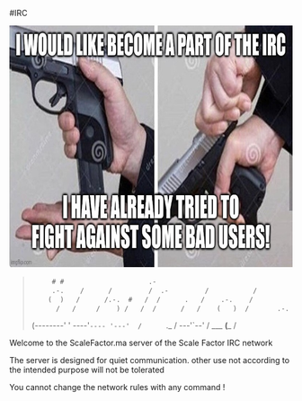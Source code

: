 
#IRC 

<p align="center">
	<img  src="./res/7yy7c2.jpg"  width="785" height="430" />
</p>

>  		   # #                     .-                                  
>          .-.    /      /         /  .-         /           /         
>         (  )   /      /.-.  #   /  /      .   /    .-.    /          
>           /   /     /    ) /   /  /      /   /    (   )  /       .-. 
> (--------'   ' ----'`---- '---'  /      `._ /  ---'`--' / ___ __(___ 
>                                 /                                    

Welcome to the ScaleFactor.ma server of the Scale Factor IRC network 

The server is designed for quiet communication.
other use not according to the intended purpose will not be tolerated 

You cannot change the network rules with any command ! 
